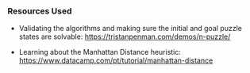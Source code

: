 ### Resources Used

- Validating the algorithms and making sure the initial and goal puzzle states are solvable: https://tristanpenman.com/demos/n-puzzle/

- Learning about the Manhattan Distance heuristic: https://www.datacamp.com/pt/tutorial/manhattan-distance
